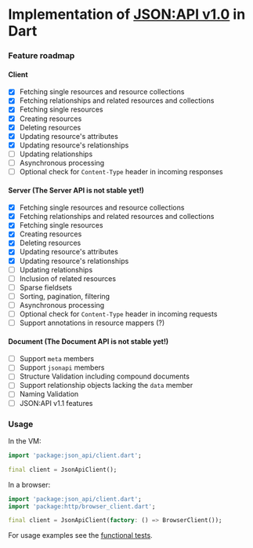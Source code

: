 # Implementation of [JSON:API v1.0](http://jsonapi.org) in Dart

### Feature roadmap
#### Client
- [x] Fetching single resources and resource collections
- [x] Fetching relationships and related resources and collections
- [x] Fetching single resources
- [x] Creating resources
- [x] Deleting resources
- [x] Updating resource's attributes
- [x] Updating resource's relationships
- [ ] Updating relationships
- [ ] Asynchronous processing 
- [ ] Optional check for `Content-Type` header in incoming responses 

#### Server (The Server API is not stable yet!)
- [x] Fetching single resources and resource collections
- [x] Fetching relationships and related resources and collections
- [x] Fetching single resources
- [x] Creating resources
- [x] Deleting resources
- [x] Updating resource's attributes
- [x] Updating resource's relationships
- [ ] Updating relationships
- [ ] Inclusion of related resources 
- [ ] Sparse fieldsets 
- [ ] Sorting, pagination, filtering
- [ ] Asynchronous processing 
- [ ] Optional check for `Content-Type` header in incoming requests 
- [ ] Support annotations in resource mappers (?) 

#### Document (The Document API is not stable yet!)
- [ ] Support `meta` members
- [ ] Support `jsonapi` members
- [ ] Structure Validation including compound documents
- [ ] Support relationship objects lacking the `data` member
- [ ] Naming Validation
- [ ] JSON:API v1.1 features

### Usage
In the VM:
```dart
import 'package:json_api/client.dart';

final client = JsonApiClient();
```

In a browser:
```dart
import 'package:json_api/client.dart';
import 'package:http/browser_client.dart';

final client = JsonApiClient(factory: () => BrowserClient());
```

For usage examples see the [functional tests](https://github.com/f3ath/json-api-dart/tree/master/test/functional).
